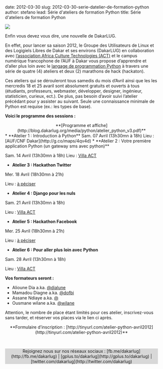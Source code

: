 date: 2012-03-30
slug: 2012-03-30-serie-datelier-de-formation-python
author: stefano
lead: Série d'ateliers de formation Python
title: Série d'ateliers de formation Python


[![](http://blog.dakarlug.org/media/python/atelier_python_v3.png)](http://tinyurl.com/atelier-python-avril2012)

    

Enfin vous devez vous dire, une nouvelle de&nbsp;DakarLUG. 

En effet, pour lancer sa saison 2012, le Groupe des Utilisateurs de Linux et des Logigiels Libres de Dakar et ses environs (DakarLUG) en collaboration avec [l&#8217;association Africa Culture Technologies (<span class="caps">ACT</span>)](http://www.act-dakar.net) et le campus numérique francophone de l&#8217;<span class="caps">AUF</span> à Dakar vous propose d&#8217;apprendre et d&#8217;aller plus loin avec le [langage de programmation Python](http://fr.wikipedia.org/wiki/Python_(langage)) à travers une série de quatre (4) ateliers et deux (2) marathons de hack&nbsp;(hackaton).

Ces ateliers qui se dérouleront tous samedis du mois d&#8217;Avril ainsi que les les mercredis 18 et 25 avaril sont absolument gratuits et ouverts à tous (étudiants, professeurs, webmaster, développer, designer, ingénieur, statisticien, curieux, ect.).  De plus, pas besoin d’avoir suivi l’atelier précédant pour y assister au suivant. Seule une connaissance minimale de Python est requise (ex.: les types de&nbsp;base).

**Voici le programme des sessions&nbsp;:**

<div align="center">**[Programme et affiche](http://blog.dakarlug.org/media/python/atelier_python_v3.pdf)**</div>*   **Atelier 1 : Introduction à Python** 
Sam. 07 Avril (13h30mn à 18h)
Lieu : [<span class="caps">AUF</span>/<span class="caps">CNF</span>&nbsp;Dakar](http://g.co/maps/4qv4d)
*   **Atelier 2 : Votre première application Python (un gateway sms avec python)**

Sam. 14 Avril (13h30mn à 18h)
Lieu : [Villa&nbsp;<span class="caps">ACT</span>](http://g.co/maps/4z9em)

*   **Atelier 3 : Hackathon Twitter**

Mer. 18 Avril (18h30mn à 21h)

Lieu : [à&nbsp;péciser](#)

*   **Atelier 4 : Django pour les nuls**

Sam. 21 Avril (13h30mn à 18h)

Lieu : [Villa&nbsp;<span class="caps">ACT</span>](http://g.co/maps/4z9em)

*   **Atelier 5 : Hackathon Facebook**

Mer. 25 Avril (18h30mn à 21h)

Lieu : [à&nbsp;péciser](#)

*   **Atelier 6 : Pour aller plus loin avec Python**

Sam. 28 Avril (13h30mn à 18h)

Lieu : [Villa&nbsp;<span class="caps">ACT</span>](http://g.co/maps/4z9em)

**Vos formateurs seront&nbsp;:**

*   Alioune Dia a.ka. [@dialune](https://twitter.com/#!/dialune)
*   Mamadou Diagne a.ka. [@dofbi](https://twitter.com/#!/dofbi)
*   Assane Ndiaye a.ka. [@](#)
*   Ousmane wilane a.ka. [@wilane](https://twitter.com/#!/wilane)

Attention, le nombre de place étant limités pour ces atelier, inscrivez-vous sans tarder, et réserver vos places via le lien ci&nbsp;après.

<div align="center">**Formulaire d&#8217;inscription : [http://tinyurl.com/atelier-python-avril2012](http://tinyurl.com/atelier-python-avril2012)**</div>

&nbsp;
<div align="center" style="background:#D8D8D8; width:100%">Rejoignez nous sur nos réseaux sociaux : [fb.me/dakarlug](http://fb.me/dakarlug) | [gplus.to/dakarlug](http://gplus.to/dakarlug) | [twitter.com/dakarlug](http://twitter.com/dakarlug)</div>

&nbsp;

    
